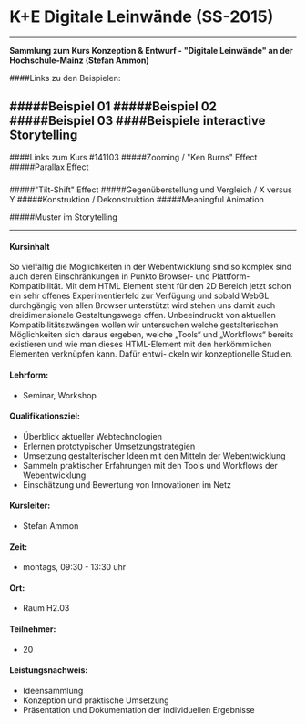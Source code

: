 # K+E Digitale Leinwände (SS-2015)
---
__Sammlung zum Kurs Konzeption & Entwurf - "Digitale Leinwände" an der Hochschule-Mainz (Stefan Ammon)__

####Links zu den Beispielen:

#####Beispiel 01
#####Beispiel 02 
#####Beispiel 03
####Beispiele interactive Storytelling
---
####Links zum Kurs #141103
#####Zooming / "Ken Burns" Effect
#####Parallax Effect
#####
#####"Tilt-Shift" Effect
#####Gegenüberstellung und Vergleich / X versus Y
#####Konstruktion / Dekonstruktion
#####Meaningful Animation

#####Muster im Storytelling


---
#### Kursinhalt
So vielfältig die Möglichkeiten in der Webentwicklung sind so komplex sind auch deren Einschränkungen in Punkto Browser- und Plattform-Kompatibilität. Mit dem <Canvas> HTML Element steht für den 2D Bereich jetzt schon ein sehr offenes Experimentierfeld zur Verfügung und sobald WebGL durchgängig von allen Browser unterstützt wird stehen uns damit auch dreidimensionale Gestaltungswege offen. Unbeeindruckt von aktuellen Kompatibilitätszwängen wollen wir untersuchen welche gestalterischen Möglichkeiten sich daraus ergeben, welche „Tools“ und „Workflows“ bereits existieren und wie man dieses HTML-Element mit den herkömmlichen Elementen verknüpfen kann. Dafür entwi- ckeln wir konzeptionelle Studien.


#### Lehrform:
- Seminar, Workshop

#### Qualifikationsziel:
- Überblick aktueller Webtechnologien
- Erlernen prototypischer Umsetzungstrategien 
- Umsetzung gestalterischer Ideen mit den Mitteln der Webentwicklung
- Sammeln praktischer Erfahrungen mit den Tools und Workflows der Webentwicklung
- Einschätzung und Bewertung von Innovationen im Netz

#### Kursleiter:
- Stefan Ammon

#### Zeit:
- montags, 09:30 - 13:30 uhr

#### Ort:
- Raum H2.03

#### Teilnehmer:
- 20

#### Leistungsnachweis:
- Ideensammlung
- Konzeption und praktische Umsetzung
- Präsentation und Dokumentation der individuellen Ergebnisse




